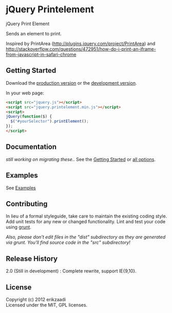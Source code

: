 # jQuery Printelement

jQuery Print Element

Sends an element to print.

Inspired by PrintArea (http://plugins.jquery.com/project/PrintArea) and
http://stackoverflow.com/questions/472951/how-do-i-print-an-iframe-from-javascript-in-safari-chrome

## Getting Started
Download the [production version][min] or the [development version][max].

[min]: https://raw.github.com/erikzaadi/jquery.printElement/master/dist/jquery.printelement.min.js
[max]: https://raw.github.com/erikzaadi/jquery.printElement/master/dist/jquery.printelement.js

In your web page:

```html
<script src="jquery.js"></script>
<script src="jquery.printelement.min.js"></script>
<script>
jQuery(function($) {
  $("#yourSelector").printElement();
});
</script>
```

## Documentation
_still working on migrating these.._
See the [Getting Started][gs] or [all options][ao].

[gs]: https://github.com/erikzaadi/jQuery.printElement/wiki/GettingStarted
[ao]: https://github.com/erikzaadi/jQuery.printElement/wiki/Options

## Examples
See [Examples][sampleurl]

[sampleurl]: https://raw.github.com/erikzaadi/jquery.printElement/master/sample/sample.html

## Contributing
In lieu of a formal styleguide, take care to maintain the existing coding style. Add unit tests for any new or changed functionality. Lint and test your code using [grunt](https://github.com/cowboy/grunt).

_Also, please don't edit files in the "dist" subdirectory as they are generated via grunt. You'll find source code in the "src" subdirectory!_

## Release History
2.0 (Still in development) : Complete rewrite, support IE{9,10}.

## License
Copyright (c) 2012 erikzaadi  
Licensed under the MIT, GPL licenses.
